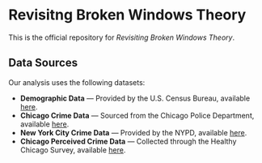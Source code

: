 # Revisitng Broken Windows Theory

This is the official repository for *Revisiting Broken Windows Theory*.

## Data Sources

Our analysis uses the following datasets:

- **Demographic Data** — Provided by the U.S. Census Bureau, available [here](https://www.census.gov/programs-surveys/acs.html).
- **Chicago Crime Data** — Sourced from the Chicago Police Department, available [here](https://www.chicagopolice.org/statistics-data/crime-statistics/).
- **New York City Crime Data** — Provided by the NYPD, available [here](https://www.nyc.gov/site/nypd/stats/crime-statistics/crime-statistics-landing.page).
- **Chicago Perceived Crime Data** — Collected through the Healthy Chicago Survey, available [here](https://www.chicago.gov/city/en/depts/cdph/supp_info/healthy-communities/healthy-chicago-survey.html).